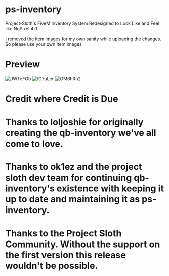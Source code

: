 # ps-inventory
Project-Sloth's FiveM Inventory System Redesigned to Look Like and Feel like NoPixel 4.0

I removed the item images for my own sanity while uploading the changes. So please use your own item images

# Preview
![JWTeFOb](https://github.com/Reload-X/ps-inventory/assets/167034229/64f90eda-513d-4837-a0e3-2ea8970f5110)
![lG7uLer](https://github.com/Reload-X/ps-inventory/assets/167034229/2dfac6d1-ac4f-4668-a843-4754a0238cd9)
![OM6hRn2](https://github.com/Reload-X/ps-inventory/assets/167034229/67956dc8-843a-484a-9e54-7291fa20a3d5)


# Credit where Credit is Due

# Thanks to loljoshie for originally creating the qb-inventory we've all come to love.
# Thanks to ok1ez and the project sloth dev team for continuing qb-inventory's existence with keeping it up to date and maintaining it as ps-inventory.
# Thanks to the Project Sloth Community. Without the support on the first version this release wouldn't be possible.


